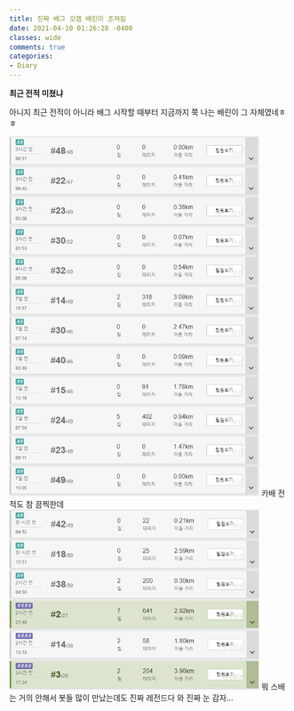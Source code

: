 ```yaml
---
title: 진짜 배그 갓겜 배린이 조져짐 
date: 2021-04-10 01:26:28 -0400
classes: wide
comments: true
categories: 
- Diary
---
```

**최근 전적 미쳤냐**     

아니지 최근 전적이 아니라 배그 시작할 때부터 지금까지 쭉 나는 배린이 그 자체였네ㅎㅎ     

<img src="/assets/images/photo/post32/post32_photo1.png" width="450px">   
카배 전적도 참 끔찍한데    

<img src="/assets/images/photo/post32/post32_photo2.png" width="450px">     
뭐 스배는 거의 안해서 봇들 많이 만났는데도 진짜 레전드다 와     
진짜 눈 감자...     
